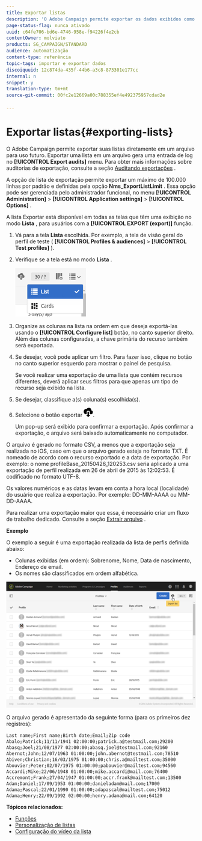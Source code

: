 ```yaml
---
title: Exportar listas
description: 'O Adobe Campaign permite exportar os dados exibidos como listas de uma tela de visão geral diretamente em um arquivo para uso futuro. '
page-status-flag: nunca ativado
uuid: c64fe706-bd6e-4746-958e-f94226f4e2cb
contentOwner: molviato
products: SG_CAMPAIGN/STANDARD
audience: automatização
content-type: referência
topic-tags: importar e exportar dados
discoiquuid: 12c874da-435f-44b6-a3c8-873301e177cc
internal: n
snippet: y
translation-type: tm+mt
source-git-commit: 00fc2e12669a00c788355ef4e492375957cdad2e

---
```



# Exportar listas{#exporting-lists}

O Adobe Campaign permite exportar suas listas diretamente em um arquivo para uso futuro. Exportar uma lista em um arquivo gera uma entrada de log no **[!UICONTROL Export audits]** menu. Para obter mais informações sobre auditorias de exportação, consulte a seção [Auditando exportações](../../administration/using/auditing-export-logs.md) .

A opção de lista de exportação permite exportar um máximo de 100.000 linhas por padrão e definidas pela opção **Nms_ExportListLimit** . Essa opção pode ser gerenciada pelo administrador funcional, no menu **[!UICONTROL Administration]** &gt; **[!UICONTROL Application settings]** &gt; **[!UICONTROL Options]** .

A lista Exportar está disponível em todas as telas que têm uma exibição no modo **Lista** , para usuários com a **[!UICONTROL EXPORT (export)]** função.

1. Vá para a tela **Lista** escolhida. Por exemplo, a tela de visão geral do perfil de teste ( **[!UICONTROL Profiles & audiences]** &gt; **[!UICONTROL Test profiles]** ).
1. Verifique se a tela está no modo **Lista** .

   ![](assets/export_list_mode_switch.png)

1. Organize as colunas na lista na ordem em que deseja exportá-las usando o **[!UICONTROL Configure list]** botão, no canto superior direito. Além das colunas configuradas, a chave primária do recurso também será exportada.
1. Se desejar, você pode aplicar um filtro. Para fazer isso, clique no botão no canto superior esquerdo para mostrar o painel de pesquisa.

   Se você realizar uma exportação de uma lista que contém recursos diferentes, deverá aplicar seus filtros para que apenas um tipo de recurso seja exibido na lista.

1. Se desejar, classifique a(s) coluna(s) escolhida(s).
1. Selecione o botão exportar ![](assets/exportlistbutton.png).

   Um pop-up será exibido para confirmar a exportação. Após confirmar a exportação, o arquivo será baixado automaticamente no computador.

O arquivo é gerado no formato CSV, a menos que a exportação seja realizada no iOS, caso em que o arquivo gerado esteja no formato TXT. É nomeado de acordo com o recurso exportado e a data de exportação.  Por exemplo: o nome profileBase_20150426_120253.csv seria aplicado a uma exportação de perfil realizada em 26 de abril de 2015 às 12:02:53. É codificado no formato UTF-8.

Os valores numéricos e as datas levam em conta a hora local (localidade) do usuário que realiza a exportação.  Por exemplo: DD-MM-AAAA ou MM-DD-AAAA.

Para realizar uma exportação maior que essa, é necessário criar um fluxo de trabalho dedicado. Consulte a seção [Extrair arquivo](../../automating/using/extract-file.md) .

**Exemplo**

O exemplo a seguir é uma exportação realizada da lista de perfis definida abaixo:

* Colunas exibidas (em ordem): Sobrenome, Nome, Data de nascimento, Endereço de email.
* Os nomes são classificados em ordem alfabética.

![](assets/export_list_example1.png)

O arquivo gerado é apresentado da seguinte forma (para os primeiros dez registros):

```
Last name;First name;Birth date;Email;Zip code
Abalo;Patrick;11/11/1941 02:00:00;patrick.a@testmail.com;29200
Abasq;Joel;21/08/1977 02:00:00;abasq.joel@testmail.com;92160
Abernot;John;12/07/1963 01:00:00;john.abernot@testmail.com;78510
Abiven;Christian;16/03/1975 01:00:00;chris.a@mailtest.com;35000
Abouvier;Peter;02/07/1975 01:00:00;pabouvier@mailtest.com;94560
Accardi;Mike;22/06/1948 01:00:00;mike.accardi@mail.com;76400
Accremont;Frank;27/04/1947 01:00:00;accr.frank@mailtest.com;13500
Adam;Daniel;17/09/1953 01:00:00;danieladam@mail.com;17000
Adama;Pascal;22/01/1990 01:00:00;adapascal@mailtest.com;75012
Adama;Henry;22/09/1992 02:00:00;henry.adama@mail.com;64120
```

**Tópicos relacionados:**

* [Funções](../../administration/using/list-of-roles.md)
* [Personalização de listas](../../start/using/customizing-lists.md)
* [Configuração do vídeo da lista](https://helpx.adobe.com/campaign/kt/acs/using/acs-configuring-a-list-feature-video-setup.html)

